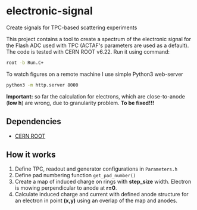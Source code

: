 # electronic-signal

Create signals for TPC-based scattering experiments 

This project contains a tool to create a spectrum of the electronic signal for the 
Flash ADC used with TPC (ACTAF's parameters are used as a default). 
The code is tested with CERN ROOT v6.22. Run it using command:
```bash
root -b Run.C+
```

To watch figures on a remote machine I use simple Python3 web-server
```bash
python3 -m http.server 8000
```

**Important:** so far the calculation for electrons, which are close-to-anode
(**low h**) are wrong, due to granularity problem. **To be fixed!!!**

## Dependencies

  * [CERN ROOT](https://root.cern.ch/)

## How it works
 1. Define TPC, readout and generator configurations in `Parameters.h`
 2. Define pad numbering function `get_pad_number()`
 3. Create a map of induced charge on rings with **step_size** width.
  Electron is mowing perpendicular to anode at **r=0**.
 4. Calculate induced charge and current with defined anode
  structure for an electron in point **(x,y)** using an overlap
  of the map and anodes.
